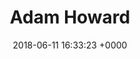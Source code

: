 ---
title: Adam Howard
name: Adam Howard
avatar: "/images/authors/adam-howard.jpg"
date: 2018-06-11 16:33:23 +0000
---